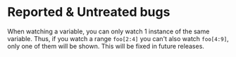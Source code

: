 # Reported & Untreated bugs

When watching a variable, you can only watch 1 instance of the same variable. Thus, if you watch a range `foo[2:4]`
you can't also watch `foo[4:9]`, only one of them will be shown. This will be fixed in future releases.